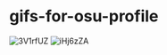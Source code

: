# gifs-for-osu-profile
![3V1rfUZ](https://github.com/PurePengu/gifs-for-osu-profile/assets/116615154/d2123df8-48a0-4761-b97d-643182bc21d2)
![iHj6zZA](https://github.com/PurePengu/gifs-for-osu-profile/assets/116615154/1470809a-f7ba-42e3-a981-6aa57b0ec69a)

